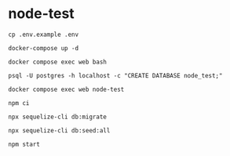 # node-test


```cp .env.example .env```

```docker-compose up -d```

```docker compose exec web bash```

```psql -U postgres -h localhost -c "CREATE DATABASE node_test;"```

```docker compose exec web node-test```

```npm ci```

```npx sequelize-cli db:migrate```

```npx sequelize-cli db:seed:all```

```npm start```
